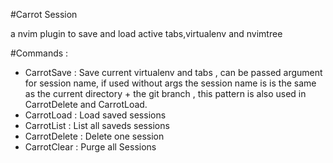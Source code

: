 #Carrot Session

a nvim plugin to save and load active tabs,virtualenv and nvimtree

#Commands :

- CarrotSave   : Save current virtualenv and tabs , can be passed argument for session name, if used without args the session name is is the same as the current directory + the git branch , 
this pattern is also used in CarrotDelete and CarrotLoad.
- CarrotLoad   : Load saved sessions
- CarrotList   : List all saveds sessions
- CarrotDelete : Delete one session
- CarrotClear  : Purge all Sessions
